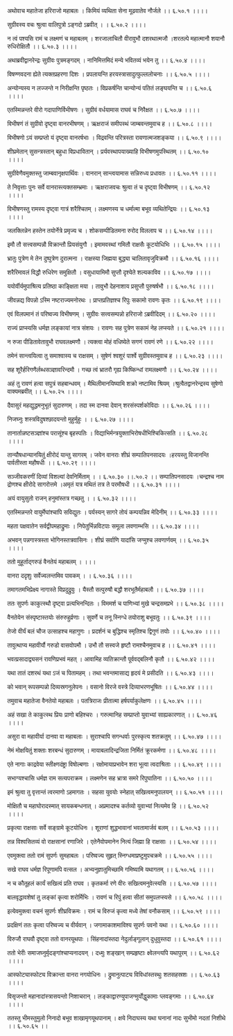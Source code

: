 अथोवाच महातेजा हरिराजो महाबलः ।
किमियं व्यथिता सेना मूढवातेव नौर्जले ।। ६.५०.१ ।।।।

सुग्रीवस्य वचः श्रुत्वा वालिपुत्रो ऽङ्गदो ऽब्रवीत् ।
। ६.५०.२ ।।।।

न त्वं पश्यसि रामं च लक्ष्मणं च महाबलम् ।
शरजालाचितौ वीरावुभौ दशरथात्मजौ ।शरतल्पे महात्मानौ शयानौ रुधिरोक्षितौ ।। ६.५०.३ ।।।।

अथाब्रवीद्वानरेन्द्रः सुग्रीवः पुत्रमङ्गदम् ।
नानिमित्तमिदं मन्ये भवितव्यं भयेन तु ।। ६.५०.४ ।।।।

विषण्णवदना ह्येते त्यक्तप्रहरणा दिशः ।
प्रपलायन्ति हरयस्त्रासादुत्फुल्ललोचनाः ।। ६.५०.५ ।।।।

अन्योन्यस्य न लज्जन्ते न निरीक्षन्ति पृष्ठतः ।
विप्रकर्षन्ति चान्योन्यं पतितं लङ्घयन्ति च ।। ६.५०.६ ।।।।

एतस्मिन्नन्तरे वीरो गदापाणिर्विभीषणः ।
सुग्रीवं वर्धयामास राघवं च निरैक्षत ।। ६.५०.७ ।।।।

विभीषणं तं सुग्रीवो दृष्ट्वा वानरभीषणम् ।
ऋक्षराजं समीपस्थं जाम्बवन्तमुवाच ह ।। ६.५०.८ ।।।।

विभीषणो ऽयं सम्प्रप्तो यं दृष्ट्वा वानरर्षभाः ।
विद्रवन्ति परित्रस्ता रावणात्मजशङ्कया ।। ६.५०.९ ।।।।

शीघ्रमेतान् सुसन्त्रस्तान् बहुधा विप्रधावितान् ।
प्रर्यवस्थापयाख्याहि विभीषणमुपस्थितम् ।। ६.५०.१० ।।।।

सुग्रीवेणैवमुक्तस्तु जाम्बवानृक्षपार्थिवः ।
वानरान् सान्त्वयामास सन्निरुध्य प्रधावतः ।। ६.५०.११ ।।।।

ते निवृत्ताः पुनः सर्वे वानरास्त्यक्तसम्भ्रमाः ।
ऋक्षराजवचः श्रुत्वा तं च दृष्ट्वा विभीषणम् ।। ६.५०.१२ ।।।।

विभीषणस्तु रामस्य दृष्ट्वा गात्रं शरैश्चितम् ।
लक्ष्मणस्य च धर्मात्मा बभूव व्यथितेन्द्रियः ।। ६.५०.१३ ।।।।

जलक्लिन्नेन हस्तेन तयोर्नेत्रे प्रमृज्य च ।
शोकसम्पीडितमना रुरोद विललाप च ।। ६.५०.१४ ।।।।

इमौ तौ सत्त्वसम्पन्नौ विक्रान्तौ प्रियसंयुगौ ।
इमामवस्थां गमितौ राक्षसैः कूटयोधिभिः ।। ६.५०.१५ ।।।।

भ्रातुः पुत्रेण मे तेन दुष्पुत्रेण दुरात्मना ।
राक्षस्या जिह्मया बुद्ध्या चालितावृजुविक्रमौ ।। ६.५०.१६ ।।।।

शरैरिमावलं विद्धौ रुधिरेण समुक्षितौ ।
वसुधायामिमौ सुप्तौ दृश्येते शल्यकाविव ।। ६.५०.१७ ।।।।

ययोर्वीर्यमुपाश्रित्य प्रतिष्ठा काङ्क्षिता मया ।
तावुभौ देहनाशाय प्रसुप्तौ पुरुषर्षभौ ।। ६.५०.१८ ।।।।

जीवन्नद्य विपन्नो ऽस्मि नष्टराज्यमनोरथः ।
प्राप्तप्रतिज्ञश्च रिपुः सकामो रावणः कृतः ।। ६.५०.१९ ।।।।

एवं विलपमानं तं परिष्वज्य विभीषणम् ।
सुग्रीवः सत्त्वसम्पन्नो हरिराजो ऽब्रवीदिदम् ।। ६.५०.२० ।।।।

राज्यं प्राप्स्यसि धर्मज्ञ लङ्कायां नात्र संशयः ।
रावणः सह पुत्रेण सकामं नेह लप्स्यते ।। ६.५०.२१ ।।।।

न रुजा पीडितावेतावुभौ राघवलक्ष्मणौ ।
त्यक्त्वा मोहं वधिष्येते सगणं रावणं रणे ।। ६.५०.२२ ।।।।

तमेनं सान्त्वयित्वा तु समाश्वास्य च राक्षसम् ।
सुषेणं श्वशुरं पार्श्वे सुग्रीवस्तमुवाच ह ।। ६.५०.२३ ।।।।

सह शूरैर्हरिगणैर्लब्धसञ्ज्ञावरिन्दमौ ।
गच्छ त्वं भ्रातरौ गृह्य किष्किन्धां रामलक्ष्मणौ ।। ६.५०.२४ ।।।।

अहं तु रावणं हत्वा सपुत्रं सहबान्धवम् ।
मैथिलीमानयिष्यामि शक्रो नष्टामिव श्रियम् ।श्रुत्वैतद्वानरेन्द्रस्य सुषेणो वाक्यमब्रवीत् ।। ६.५०.२५ ।।।।

दैवासुरं महद्युद्धमनुभूतं सुदारुणम् ।
तदा स्म दानवा देवान् शरसंस्पर्शकोविदाः ।। ६.५०.२६ ।।।।

निजघ्नुः शस्त्रविदुषश्छादयन्तो मुहुर्मुहुः ।
। ६.५०.२७ ।।।।

तानार्तान्नष्टसञ्ज्ञांश्च परासूंश्च बृहस्पतिः ।
विद्याभिर्मन्त्रयुक्ताभिरोषधीभिश्चिकित्सति ।। ६.५०.२८ ।।।।

तान्यौषधान्यानयितुं क्षीरोदं यान्तु सागरम् ।
जवेन वानराः शीघ्रं सम्पातिपनसादयः ।हरयस्तु विजानन्ति पार्वतीस्ता महौषधीः ।। ६.५०.२९ ।।।।

सञ्जीवकरणीं दिव्यां विशल्यां देवनिर्मिताम् ।
। ६.५०.३० ।।.५०.२ ।। सम्पातिपनसादयः ।चन्द्रश्च नाम द्रोणश्च क्षीरोदे सागरोत्तमे ।अमृतं यत्र मथितं तत्र ते परमौषधी ।। ६.५०.३१ ।।।।

अयं वायुसुतो राजन् हनुमांस्तत्र गच्छतु ।
। ६.५०.३२ ।।।।

एतस्मिन्नन्तरे वायुर्मेघांश्चापि सविद्युतः ।
पर्यस्यन् सागरे तोयं कम्पयन्निव मेदिनीम् ।। ६.५०.३३ ।।।।

महता पक्षवातेन सर्वद्वीपमहाद्रुमाः ।
निपेतुर्भिन्नविटपाः समूला लवणाम्भसि ।। ६.५०.३४ ।।।।

अभवन् पन्नगास्त्रस्ता भोगिनस्तत्रवासिनः ।
शीघ्रं सर्वाणि यादांसि जग्मुश्च लवणार्णवम् ।। ६.५०.३५ ।।।।

ततो मुहूर्ताद्गरुडं वैनतेयं महाबलम् ।
।।।

वानरा ददृशुः सर्वेज्वलन्तमिव पावकम् ।
। ६.५०.३६ ।।।।

तमागतमभिप्रेक्ष्य नागास्ते विप्रदुद्रुवुः ।
यैस्तौ सत्पुरुषौ बद्धौ शरभूतैर्महाबलौ ।। ६.५०.३७ ।।।।

ततः सुपर्णः काकुत्स्थौ दृष्ट्वा प्रत्यभिनन्दितः ।
विममर्श च पाणिभ्यां मुखे चन्द्रसमप्रभे ।। ६.५०.३८ ।।।।

वैनतेयेन संस्पृष्टास्तयोः संरुरुहुर्व्रणाः ।
सुवर्णे च तनू स्निग्धे तयोराशु बभूवतुः ।। ६.५०.३९ ।।।।

तेजो वीर्यं बलं चौज उत्साहश्च महागुणः ।
प्रदर्शनं च बुद्धिश्च स्मृतिश्च द्विगुणं तयोः ।। ६.५०.४० ।।।।

तावुत्थाप्य महावीर्यौ गरुडो वासवोपमौ ।
उभौ तौ सस्वजे हृष्टौ रामश्चैनमुवाच ह ।। ६.५०.४१ ।।।।

भवत्प्रसादाद्व्यसनं रावणिप्रभवं महत् ।
आवामिह व्यतिक्रान्तौ पूर्ववद्बलिनौ कृतौ ।। ६.५०.४२ ।।।।

यथा तातं दशरथं यथा ऽजं च पितामहम् ।
तथा भवन्तमासाद्य हृदयं मे प्रसीदति ।। ६.५०.४३ ।।।।

को भवान् रूपसम्पन्नो दिव्यस्रगनुलेपनः ।
वसानो विरजे वस्त्रे दिव्याभरणभूषितः ।। ६.५०.४४ ।।।।

तमुवाच महातेजा वैनतेयो महाबलः ।
पतत्रिराजः प्रीतात्मा हर्षपर्याकुलेक्षणः ।। ६.५०.४५ ।।।।

अहं सखा ते काकुत्स्थ प्रियः प्राणो बहिश्चरः ।
गरुत्मानिह सम्प्राप्तो युवाभ्यां साह्यकारणात् ।। ६.५०.४६ ।।।।

असुरा वा महावीर्या दानवा वा महाबलाः ।
सुराश्चापि सगन्धर्वाः पुरस्कृत्य शतक्रतुम् ।। ६.५०.४७ ।।।।

नेमं मोक्षयितुं शक्ताः शरबन्धं सुदारुणम् ।
मायाबलादिन्द्रजिता निर्मितं क्रूरकर्मणा ।। ६.५०.४८ ।।।।

एते नागाः काद्रवेया स्तीक्ष्णदंष्ट्रा विषोल्बणाः ।
रक्षोमायाप्रभावेन शरा भूत्वा त्वदाश्रिताः ।। ६.५०.४९ ।।।।

सभाग्यश्चासि धर्मज्ञ राम सत्यपराक्रम ।
लक्ष्मणेन सह भ्रात्रा समरे रिपुघातिना ।। ६.५०.५० ।।।।

इमं श्रुत्वा तु वृत्तान्तं त्वरमाणो ऽहमागतः ।
सहसा युवयोः स्नेहात् सखित्वमनुपालयन् ।। ६.५०.५१ ।।।।

मोक्षितौ च महाघोरादस्मात् सायकबन्धनात् ।
अप्रमादश्च कर्तव्यो युवाभ्यां नित्यमेव हि ।। ६.५०.५२ ।।।।

प्रकृत्या राक्षसाः सर्वे सङ्ग्रामे कूटयोधिनः ।
शूराणां शुद्धभावानां भवतामार्जवं बलम् ।। ६.५०.५३ ।।।।

तन्न विश्वसितव्यं वो राक्षसानां रणाजिरे ।
एतेनैवोपमानेन नित्यं जिह्मा हि राक्षसाः ।। ६.५०.५४ ।।।।

एवमुक्त्वा ततो रामं सुपर्णः सुमहाबलः ।
परिष्वज्य सुहृत् स्निग्धमाप्रष्टुमुपचक्रमे ।। ६.५०.५५ ।।।।

सखे राघव धर्मज्ञ रिपूणामपि वत्सल ।
अभ्यनुज्ञातुमिच्छामि गमिष्यामि यथागतम् ।। ६.५०.५६ ।।।।

न च कौतूहलं कार्यं सखित्वं प्रति राघव ।
कृतकर्मा रणे वीरः सखित्वमनुवेत्स्यसि ।। ६.५०.५७ ।।।।

बालवृद्धावशेषां तु लङ्कां कृत्वा शरोर्मिभिः ।
रावणं च रिपुं हत्वा सीतां समुपलप्स्यसे ।। ६.५०.५८ ।।।।

इत्येवमुक्त्वा वचनं सुपर्णः शीघ्रविक्रमः ।
रामं च विरुजं कृत्वा मध्ये तेषां वनौकसाम् ।। ६.५०.५९ ।।।।

प्रदक्षिणं ततः कृत्वा परिष्वज्य च वीर्यवान् ।
जगामाकाशमाविश्य सुपर्णः पवनो यथा ।। ६.५०.६० ।।।।

विरुजौ राघवौ दृष्ट्वा ततो वानरयूथपाः ।
सिंहनादांस्तदा नेदुर्लाङ्गूलान् दुधुवुस्तदा ।। ६.५०.६१ ।।।।

ततो भेरीः समाजघ्नुर्मृदङ्गांश्चाप्यनादयन् ।
दध्मुः शङ्खान् सम्प्रहृष्टाः क्ष्वेलन्त्यपि यथापुरम् ।। ६.५०.६२ ।।।।

आस्फोट्यास्फोट्य विक्रान्ता वानरा नगयोधिनः ।
द्रुमानुत्पाट्य विविधांस्तस्थुः शतसहस्रशः ।। ६.५०.६३ ।।।।

विसृजन्तो महानादांस्त्रासयन्तो निशाचरान् ।
लङ्काद्वारण्युपाजग्मुर्योद्धुकामाः प्लवङ्गमाः ।। ६.५०.६४ ।।।।

ततस्तु भीमस्तुमुलो निनादो बभूव शाखामृगयूथपानाम् ।
क्षये निदाघस्य यथा घनानां नादः सुभीमो नदतां निशीथे ।। ६.५०.६५ ।।


